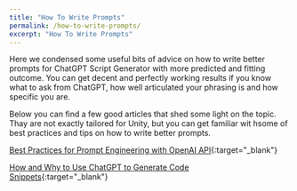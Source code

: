 ```yaml
---
title: "How To Write Prompts"
permalink: /how-to-write-prompts/
excerpt: "How To Write Prompts"
---
```


Here we condensed some useful bits of advice on how to write better prompts for ChatGPT Script Generator with more predicted and fitting outcome. 
You can get decent and perfectly working results if you know what to ask from ChatGPT, how well articulated your phrasing is and how specific you are. 

Below you can find a few good articles that shed some light on the topic. Thay are not exactly tailored for Unity, but you can get familiar wit hsome of best practices and tips on how to write better prompts.

[Best Practices for Prompt Engineering with OpenAI API](https://help.openai.com/en/articles/6654000-best-practices-for-prompt-engineering-with-openai-api){:target="_blank"}

[How and Why to Use ChatGPT to Generate Code Snippets](https://www.griproom.com/fun/how-and-why-to-use-chat-gpt-to-generate-code-snippets){:target="_blank"}